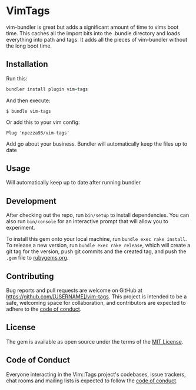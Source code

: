 # VimTags

vim-bundler is great but adds a significant amount of time to vims boot time.
This caches all the import bits into the .bundle directory and loads everything
into path and tags. It adds all the pieces of vim-bundler without the long boot
time.

## Installation

Run this:

```ruby
bundler install plugin vim-tags
```

And then execute:

    $ bundle vim-tags

Or add this to your vim config:
```
Plug 'npezza93/vim-tags'
```

Add go about your business. Bundler will automatically keep the files up to date

## Usage

Will automatically keep up to date after running bundler

## Development

After checking out the repo, run `bin/setup` to install dependencies. You can also run `bin/console` for an interactive prompt that will allow you to experiment.

To install this gem onto your local machine, run `bundle exec rake install`. To release a new version, run `bundle exec rake release`, which will create a git tag for the version, push git commits and the created tag, and push the `.gem` file to [rubygems.org](https://rubygems.org).

## Contributing

Bug reports and pull requests are welcome on GitHub at https://github.com/[USERNAME]/vim-tags. This project is intended to be a safe, welcoming space for collaboration, and contributors are expected to adhere to the [code of conduct](https://github.com/[USERNAME]/vim-tags/blob/main/CODE_OF_CONDUCT.md).

## License

The gem is available as open source under the terms of the [MIT License](https://opensource.org/licenses/MIT).

## Code of Conduct

Everyone interacting in the Vim::Tags project's codebases, issue trackers, chat rooms and mailing lists is expected to follow the [code of conduct](https://github.com/[USERNAME]/vim-tags/blob/main/CODE_OF_CONDUCT.md).

